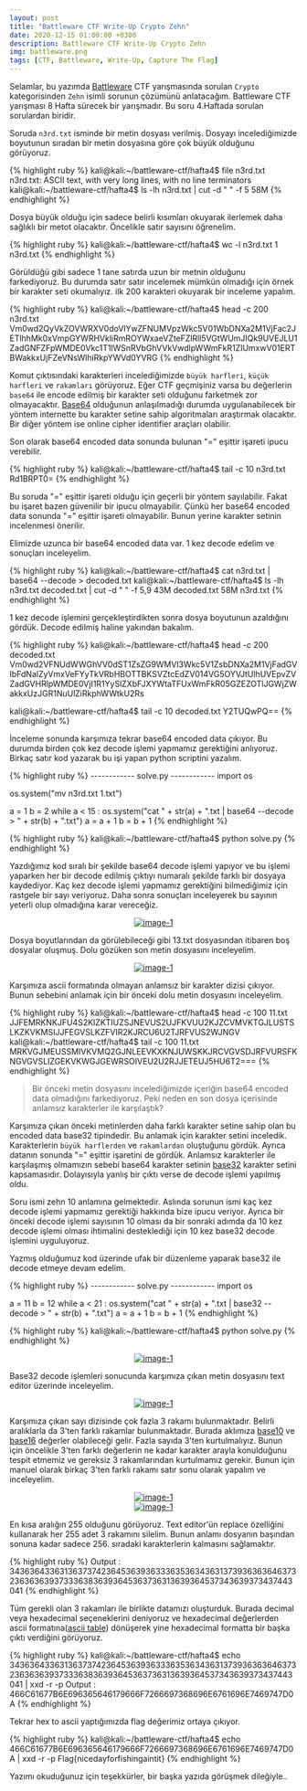 ```yaml
---
layout: post
title: "Battleware CTF Write-Up Crypto Zehn"
date: 2020-12-15 01:00:00 +0300
description: Battleware CTF Write-Up Crypto Zehn
img: battleware.png
tags: [CTF, Battleware, Write-Up, Capture The Flag]
---
```

Selamlar, bu yazımda [Battleware] CTF yarışmasında sorulan `Crypto` kategorisinden `Zehn` isimli sorunun çözümünü anlatacağım. Battleware CTF yarışması 8 Hafta sürecek bir yarışmadır. Bu soru 4.Haftada sorulan sorulardan biridir.

Soruda `n3rd.txt` isminde bir metin dosyası verilmiş. Dosyayı incelediğimizde boyutunun sıradan bir metin dosyasına göre çok büyük olduğunu görüyoruz. 

{% highlight ruby %}
kali@kali:~/battleware-ctf/hafta4$ file n3rd.txt 
n3rd.txt: ASCII text, with very long lines, with no line terminators
kali@kali:~/battleware-ctf/hafta4$ ls -lh n3rd.txt | cut -d " " -f 5
58M
{% endhighlight %}
 
Dosya büyük olduğu için sadece belirli kısımları okuyarak ilerlemek daha sağlıklı bir metot olacaktır. Öncelikle satır sayısını öğrenelim.

{% highlight ruby %}
kali@kali:~/battleware-ctf/hafta4$ wc -l n3rd.txt 
1 n3rd.txt
{% endhighlight %}

Görüldüğü gibi sadece 1 tane satırda uzun bir metnin olduğunu farkediyoruz. Bu durumda satır satır incelemek mümkün olmadığı için örnek bir karakter seti okumalıyız. ilk 200 karakteri okuyarak bir inceleme yapalım.

{% highlight ruby %}
kali@kali:~/battleware-ctf/hafta4$ head -c 200 n3rd.txt 
Vm0wd2QyVkZOVWRXV0doVlYwZFNUMVpzWkc5V01WbDNXa2M1VjFac2JETlhhMk0xVmpGYWRHVkliRmROYWxaeVZteFZlRll5VGtWUmJIQk9UVEJLU1ZadGNFZFpWMDE0Vkc1T1lWSnRVbGhVVkVwdlpWWmFkR1ZIUmxwV01ERTBWakkxUjFZeVNsWlhiRkpYWVd0YVRG
{% endhighlight %}

Komut çıktısındaki karakterleri incelediğimizde `büyük harfleri`, `küçük harfleri` ve `rakamları` görüyoruz. Eğer CTF geçmişiniz varsa bu değerlerin `base64` ile encode edilmiş bir karakter seti olduğunu farketmek zor olmayacaktır. [Base64] olduğunun anlaşılmadığı durumda uygulanabilecek bir yöntem internette bu karakter setine sahip algoritmaları araştırmak olacaktır. Bir diğer yöntem ise online cipher identifier araçları olabilir.

Son olarak base64 encoded data sonunda bulunan "=" eşittir işareti ipucu verebilir.

{% highlight ruby %}
kali@kali:~/battleware-ctf/hafta4$ tail -c 10 n3rd.txt
Rd1BRPT0=
{% endhighlight %}

Bu soruda "=" eşittir işareti olduğu için geçerli bir yöntem sayılabilir. Fakat bu işaret bazen güvenilir bir ipucu olmayabilir. Çünkü her base64 encoded data sonunda "=" eşittir işareti olmayabilir. Bunun yerine karakter setinin incelenmesi önerilir. 

Elimizde uzunca bir base64 encoded data var. 1 kez decode edelim ve sonuçları inceleyelim.

{% highlight ruby %}
kali@kali:~/battleware-ctf/hafta4$ cat n3rd.txt | base64 --decode > decoded.txt
kali@kali:~/battleware-ctf/hafta4$ ls -lh n3rd.txt decoded.txt | cut -d " " -f 5,9
43M decoded.txt
58M n3rd.txt
{% endhighlight %}

1 kez decode işlemini gerçekleştirdikten sonra dosya boyutunun azaldığını gördük. Decode edilmiş haline yakından bakalım.

{% highlight ruby %}
kali@kali:~/battleware-ctf/hafta4$ head -c 200 decoded.txt 
Vm0wd2VFNUdWWGhVV0dST1ZsZG9WMVl3Wkc5V1ZsbDNXa2M1VjFadGVIbFdNalZyVmxVeFYyTkVRbHBOTTBKSVZtcEdZV014VG5OYVJtUlhUVEpvZVZadGVHRlpWMDE0VjI1R1YySlZXbFJXYWtaTFUxWmFkR05GZEZOTlJGWjZWakkxUzJGR1NuUlZiRkphWWtkU2Rs

kali@kali:~/battleware-ctf/hafta4$ tail -c 10 decoded.txt 
Y2TUQwPQ==
{% endhighlight %}

İnceleme sonunda karşımıza tekrar base64 encoded data çıkıyor. Bu durumda birden çok kez decode işlemi yapmamız gerektiğini anlıyoruz. Birkaç satır kod yazarak bu işi yapan python scriptini yazalım.

{% highlight ruby %}
------------ solve.py ------------
import os

os.system("mv n3rd.txt 1.txt")

a = 1
b = 2
while a < 15 :
        os.system("cat " + str(a) + ".txt | base64 --decode > " + str(b) + ".txt")
        a = a + 1
        b = b + 1
{% endhighlight %}

{% highlight ruby %}
kali@kali:~/battleware-ctf/hafta4$ python solve.py
{% endhighlight %}

Yazdığımız kod sıralı bir şekilde base64 decode işlemi yapıyor ve bu işlemi yaparken her bir decode edilmiş çıktıyı numaralı şekilde farklı bir dosyaya kaydediyor. Kaç kez decode işlemi yapmamız gerektiğini bilmediğimiz için rastgele bir sayı veriyoruz. Daha sonra sonuçları inceleyerek bu sayının yeterli olup olmadığına karar vereceğiz.

<center>
  <div>
      <a class="example-image-link" href="{{site.baseurl}}/assets/img/bw-01.png" data-lightbox="example-1"><img class="example-image" src="{{site.baseurl}}/assets/img/bw-01.png" alt="image-1" /></a>
	</div>
</center>

Dosya boyutlarından da görülebileceği gibi 13.txt dosyasından itibaren boş dosyalar oluşmuş. Dolu gözüken son metin dosyasını inceleyelim.

<center>
  <div>
      <a class="example-image-link" href="{{site.baseurl}}/assets/img/bw-02.png" data-lightbox="example-1"><img class="example-image" src="{{site.baseurl}}/assets/img/bw-02.png" alt="image-1" /></a>
	</div>
</center>

Karşımıza ascii formatında olmayan anlamsız bir karakter dizisi çıkıyor. Bunun sebebini anlamak için bir önceki dolu metin dosyasını inceleyelim.

{% highlight ruby %}
kali@kali:~/battleware-ctf/hafta4$ head -c 100 11.txt 
JJFEMRKNKJFU4S2KIZKTIUZSJNEVUS2UJFKVUU2KJZCVMVKTGJLUSTSLKZKVKMSIJJFEGVSLKZFVIR2KJRCU6U2TJRFVUS2WJNGV 
kali@kali:~/battleware-ctf/hafta4$ tail -c 100 11.txt 
MRKVGJMEUSSMIVKVMQ2GJNLEEVKXKNJUWSKKJRCVGVSDJRFVURSFKNGVGVSLIZGEKVKWGJGEWRSOIVEU2U2RJJETEUJ5HU6T2===
{% endhighlight %}

>Bir önceki metin dosyasını incelediğimizde içeriğin base64 encoded data olmadığını farkediyoruz. Peki neden en son dosya içerisinde anlamsız karakterler ile karşılaştık? 

Karşımıza çıkan önceki metinlerden daha farklı karakter setine sahip olan bu encoded data base32 tipindedir. Bu anlamak için karakter setini inceledik. Karakterlerin `büyük harflerden` ve `rakamlardan` oluştuğunu gördük. Ayrıca datanın sonunda "=" eşittir işaretini de gördük. Anlamsız karakterler ile karşılaşmış olmamızın sebebi base64 karakter setinin [base32] karakter setini kapsamasıdır. Dolayısıyla yanlış bir çıktı verse de decode işlemi yapılmış oldu. 

Soru ismi zehn 10 anlamına gelmektedir. Aslında sorunun ismi kaç kez decode işlemi yapmamız gerektiği hakkında bize ipucu veriyor. Ayrıca bir önceki decode işlemi sayısının 10 olması da bir sonraki adımda da 10 kez decode işlemi olması ihtimalini desteklediği için 10 kez base32 decode işlemini uyguluyoruz.

Yazmış olduğumuz kod üzerinde ufak bir düzenleme yaparak base32 ile decode etmeye devam edelim.

{% highlight ruby %}
------------ solve.py ------------
import os

a = 11
b = 12
while a < 21 :
        os.system("cat " + str(a) + ".txt | base32 --decode > " + str(b) + ".txt")
        a = a + 1
        b = b + 1
{% endhighlight %}

{% highlight ruby %}
kali@kali:~/battleware-ctf/hafta4$ python solve.py
{% endhighlight %}

<center>
  <div>
      <a class="example-image-link" href="{{site.baseurl}}/assets/img/bw-03.png" data-lightbox="example-1"><img class="example-image" src="{{site.baseurl}}/assets/img/bw-03.png" alt="image-1" /></a>
	</div>
</center>

Base32 decode işlemleri sonucunda karşımıza çıkan metin dosyasını text editor üzerinde inceleyelim.

<center>
  <div>
      <a class="example-image-link" href="{{site.baseurl}}/assets/img/bw-04.png" data-lightbox="example-1"><img class="example-image" src="{{site.baseurl}}/assets/img/bw-04.png" alt="image-1" /></a>
	</div>
</center>

Karşımıza çıkan sayı dizisinde çok fazla 3 rakamı bulunmaktadır. Belirli aralıklarla da 3'ten farklı rakamlar bulunmaktadır. Burada aklımıza [base10](Decimal) ve [base16](Hexadecimal) değerler olabileceği gelir. Fazla sayıda 3'ten kurtulmalıyız. Bunun için öncelikle 3'ten farklı değerlerin ne kadar karakter arayla konulduğunu tespit etmemiz ve gereksiz 3 rakamlarından kurtulmamız gerekir. Bunun için manuel olarak birkaç 3'ten farklı rakamı satır sonu olarak yapalım ve inceleyelim.

<center>
  <div>
      <a class="example-image-link" href="{{site.baseurl}}/assets/img/bw-05.png" data-lightbox="example-1"><img class="example-image" src="{{site.baseurl}}/assets/img/bw-05.png" alt="image-1" /></a>
	</div>
</center>

<center>
  <div>
      <a class="example-image-link" href="{{site.baseurl}}/assets/img/bw-06.png" data-lightbox="example-1"><img class="example-image" src="{{site.baseurl}}/assets/img/bw-06.png" alt="image-1" /></a>
	</div>
</center>

En kısa aralığın 255 olduğunu görüyoruz. Text editor'ün replace özelliğini kullanarak her 255 adet 3 rakamını silelim. Bunun anlamı dosyanın başından sonuna kadar sadece 256. sıradaki karakterlerin kalmasını sağlamaktır.

{% highlight ruby %}
Output : 343636433631363737423645363936333635363436313739363636463732363636393733363836393645363736313639364537343639373437443041
{% endhighlight %}  

Tüm gerekli olan 3 rakamları ile birlikte datamızı oluşturduk. Burada decimal veya hexadecimal seçeneklerini deniyoruz ve hexadecimal değerlerden ascii formatına([ascii table]) dönüşerek yine hexadecimal formatta bir başka çıktı verdiğini görüyoruz.

{% highlight ruby %}
kali@kali:~/battleware-ctf/hafta4$ echo 343636433631363737423645363936333635363436313739363636463732363636393733363836393645363736313639364537343639373437443041 | xxd -r -p
Output : 466C61677B6E696365646179666F7266697368696E6761696E7469747D0A
{% endhighlight %}

Tekrar hex to ascii yaptığımızda flag değerimiz ortaya çıkıyor.

{% highlight ruby %}
kali@kali:~/battleware-ctf/hafta4$ echo 466C61677B6E696365646179666F7266697368696E6761696E7469747D0A | xxd -r -p
Flag{nicedayforfishingaintit}
{% endhighlight %}

Yazımı okuduğunuz için teşekkürler, bir başka yazıda görüşmek dileğiyle..


[Battleware]: https://battleware.zone/
[Base64]: https://en.wikipedia.org/wiki/Base64
[base32]: https://en.wikipedia.org/wiki/Base32
[base16]: https://en.wikipedia.org/wiki/Hexadecimal
[base10]: https://en.wikipedia.org/wiki/Decimal
[ascii table]: https://en.wikipedia.org/wiki/ASCII


